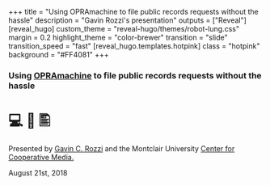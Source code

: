 +++
title = "Using OPRAmachine to file public records requests without the hassle"
description = "Gavin Rozzi's presentation"
outputs = ["Reveal"]
[reveal_hugo]
custom_theme = "reveal-hugo/themes/robot-lung.css"
margin = 0.2
highlight_theme = "color-brewer"
transition = "slide"
transition_speed = "fast"
[reveal_hugo.templates.hotpink]
class = "hotpink"
background = "#FF4081"
+++

### Using [OPRAmachine](https://opramachine.com) to file public records requests without the hassle

# 💻 📩 🖺
Presented by [Gavin C. Rozzi](https://gavinrozzi.com) and the Montclair University [Center for Cooperative Media.](https://centerforcooperativemedia.org/)

August 21st, 2018